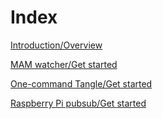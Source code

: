 # Index

[Introduction/Overview](/introduction/overview.md)

[MAM watcher/Get started](/mam-watcher/overview.md)

[One-command Tangle/Get started](/one-command-tangle/overview.md)

[Raspberry Pi pubsub/Get started](/raspberry-pi-pub-sub/overview.md)